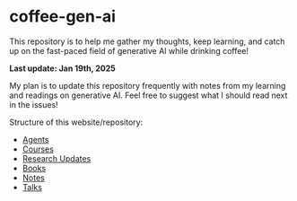 # coffee-gen-ai
This repository is to help me gather my thoughts, keep learning, and catch up on the fast-paced field of generative AI while drinking coffee!

**Last update: Jan 19th, 2025**   

My plan is to update this repository frequently with notes from my learning and readings on generative AI. Feel free to suggest what I should read next in the issues!

Structure of this website/repository:
- [Agents](./agents/README.md)
- [Courses](./courses/README.md)
- [Research Updates](./research_updates/README.md)
- [Books](./books.md)
- [Notes](./notes/README.md)
- [Talks](./talks/README.md)
